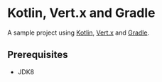 # Kotlin, Vert.x and Gradle

A sample project using [Kotlin](http://kotlinlang.org), [Vert.x](http://vertx.io) and [Gradle](http://gradle.org).

## Prerequisites

- JDK8
